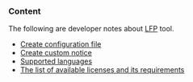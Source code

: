 ### Content
The following are developer notes about [LFP](https://github.com/YuriyLisovskiy/lfp) tool.

* [Create configuration file](create-config.md)
* [Create custom notice](custom-notice.md)
* [Supported languages](langs.md)
* [The list of available licenses and its requirements](https://github.com/YuriyLisovskiy/licenses/blob/master/README.md#available-licenses)
